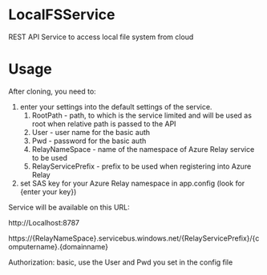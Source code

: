 # LocalFSService

REST API Service to access local file system from cloud

# Usage

After cloning, you need to:

1. enter your settings into the default settings of the service.
   1. RootPath - path, to which is the service limited and will be used as root when relative path is passed to the API
   2. User - user name for the basic auth
   3. Pwd - password for the basic auth
   4. RelayNameSpace - name of the namespace of Azure Relay service to be used
   5. RelayServicePrefix - prefix to be used when registering into Azure Relay
2. set SAS key for your Azure Relay namespace in app.config (look for {enter your key})


Service will be available on this URL:

http://Localhost:8787

https://{RelayNameSpace}.servicebus.windows.net/{RelayServicePrefix}/{computername}.{domainname}

Authorization: basic, use the User and Pwd you set in the config file

